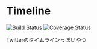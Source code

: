# Timeline
[![Build Status](https://travis-ci.org/TinyKitten/TimelineServer.svg?branch=develop)](https://travis-ci.org/TinyKitten/TimelineServer)
[![Coverage Status](https://coveralls.io/repos/github/TinyKitten/TimelineServer/badge.svg?branch=develop)](https://coveralls.io/github/TinyKitten/TimelineServer?branch=develop)

Twitterのタイムラインっぽいやつ
